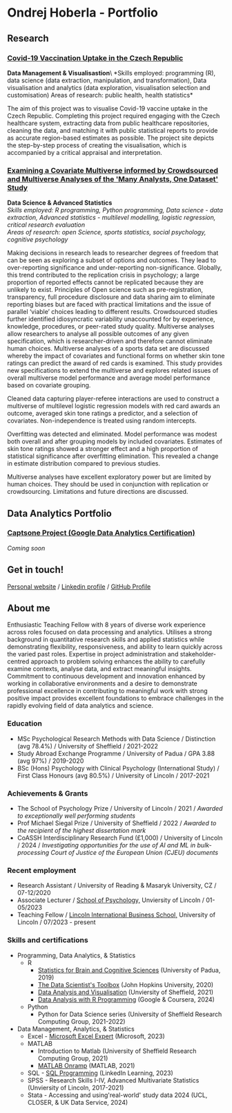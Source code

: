 # Ondrej Hoberla - Portfolio

## Research

### [Covid-19 Vaccination Uptake in the Czech Republic](https://hoberla.github.io/portfolio/dataviz/)

**Data Management & Visualisastion**\ 
*Skills employed: programming (R), data science (data extraction, manipulation, and transformation), Data visualisation and analytics (data exploration, visualisation selection and customisation) Areas of research: public health, health statistics\*

The aim of this project was to visualise Covid-19 vaccine uptake in the Czech Republic. Completing this project required engaging with the Czech healthcare system, extracting data from public healthcare repositories, cleaning the data, and matching it with public statistical reports to provide as accurate region-based estimates as possible. The project site depicts the step-by-step process of creating the visualisation, which is accompanied by a critical appraisal and interpretation.

### [Examining a Covariate Multiverse informed by Crowdsourced and Multiverse Analyses of the 'Many Analysts, One Dataset' Study](https://hoberla.github.io/portfolio/diss/)

**Data Science & Advanced Statistics**\
*Skills employed: R programming, Python programming, Data science - data extraction, Advanced statistics - multilevel modelling, logistic regression, critical research evaluation\
Areas of research: open Science, sports statistics, social psychology, cognitive psychology*

Making decisions in research leads to researcher degrees of freedom that can be seen as exploring a subset of options and outcomes. They lead to over-reporting significance and under-reporting non-significance. Globally, this trend contributed to the replication crisis in psychology; a large proportion of reported effects cannot be replicated because they are unlikely to exist. Principles of Open science such as pre-registration, transparency, full procedure disclosure and data sharing aim to eliminate reporting biases but are faced with practical limitations and the issue of parallel ‘viable’ choices leading to different results. Crowdsourced studies further identified idiosyncratic variability unaccounted for by experience, knowledge, procedures, or peer-rated study quality. Multiverse analyses allow researchers to analyse all possible outcomes of any given specification, which is researcher-driven and therefore cannot eliminate human choices. Multiverse analyses of a sports data set are discussed whereby the impact of covariates and functional forms on whether skin tone ratings can predict the award of red cards is examined. This study provides new specifications to extend the multiverse and explores related issues of overall multiverse model performance and average model performance based on covariate grouping.

Cleaned data capturing player-referee interactions are used to construct a multiverse of multilevel logistic regression models with red card awards an outcome, averaged skin tone ratings a predictor, and a selection of covariates. Non-independence is treated using random intercepts.

Overfitting was detected and eliminated. Model performance was modest both overall and after grouping models by included covariates. Estimates of skin tone ratings showed a stronger effect and a high proportion of statistical significance after overfitting elimination. This revealed a change in estimate distribution compared to previous studies.

Multiverse analyses have excellent exploratory power but are limited by human choices. They should be used in conjunction with replication or crowdsourcing. Limitations and future directions are discussed.

## Data Analytics Portfolio

### [Captsone Project (Google Data Analytics Certification)](https://hoberla.github.io/portfolio/gdacase/)

*Coming soon*

## Get in touch!
[Personal website](http://hoberla.eu) / [Linkedin profile](https://go.hoberla.eu/linkedin) / [GitHub Profile](https://go.hoberla.eu/github)

## About me

Enthusiastic Teaching Fellow with 8 years of diverse work experience across roles focused on data processing and analytics. Utilises a strong background in quantitative research skills and applied statistics while demonstrating flexibility, responsiveness, and ability to learn quickly across the varied past roles. Expertise in project administration and stakeholder-centred approach to problem solving enhances the ability to carefully examine contexts, analyse data, and extract meaningful insights. Commitment to continuous development and innovation enhanced by working in collaborative environments and a desire to demonstrate professional excellence in contributing to meaningful work with strong positive impact provides excellent foundations to embrace challenges in the rapidly evolving field of data analytics and science.

### Education

* MSc Psychological Research Methods with Data Science / Distinction (avg 78.4%) / University of Sheffield / 2021-2022
* Study Abroad Exchange Programme / University of Padua / GPA 3.88 (avg 97%) / 2019-2020
* BSc (Hons) Psychology with Clinical Psychology (International Study) / First Class Honours (avg 80.5%) / University of Lincoln / 2017-2021

### Achievements & Grants

* The School of Psychology Prize / University of Lincoln / 2021 / *Awarded to exceptionally well performing students*
* Prof Michael Siegal Prize / University of Sheffield / 2022 / *Awarded to the recipient of the highest dissertation mark*
* CoASSH Interdisciplinary Research Fund (£1,000) / University of Lincoln / 2024 / *Investigating opportunities for the use of AI and ML in bulk-processing Court of Justice of the European Union (CJEU) documents*

### Recent employment

*   Research Assistant / University of Reading & Masaryk University, CZ / 07-12/2020
*   Associate Lecturer / [School of Psychology,](https://lincoln.ac.uk/psychology/) Unviersity of Lincoln / 01-05/2023
*   Teaching Fellow / [Lincoln International Business School,](https://lincoln.ac.uk/lbs) University of Lincoln / 07/2023 - present

### Skills and certifications
*   Programming, Data Analytics, & Statistics
    +   R
        +   [Statistics for Brain and Cognitive Sciences](https://en.didattica.unipd.it/off/2019/LM/PS/PS1932/000ZZ/PSO2044208/N0) (University of Padua, 2019)
        +   [The Data Scientist's Toolbox](https://www.coursera.org/account/accomplishments/verify/CL22ZFGNN7LL) (John Hopkins University, 2020)
        +   [Data Analysis and Visualisation](https://tomstafford.github.io/psy6422/) (Unviersity of Sheffield, 2021)
        +   [Data Analysis with R Programming](https://www.coursera.org/account/accomplishments/verify/8NDA6FPNMEC7) (Google & Coursera, 2024)
    +   Python
        +   Python for Data Science series (University of Sheffield Research Computing Group, 2021-2022)
*   Data Management, Analytics, & Statistics
    +   Excel - [Microsoft Excel Expert](https://www.credly.com/badges/6bc30f72-6e0a-46a9-900f-42ae40a930a3/public_url) (Microsoft, 2023)
    +   MATLAB
        +   Introduction to Matlab (University of Sheffield Research Computing Group, 2021)
        +   [MATLAB Onramp](https://matlabacademy.mathworks.com/progress/share/report.html?id=0c5b6aa8-ddb9-4ab2-9fd7-0ac4c9adcbd6&) (MATLAB, 2021)
    +   SQL - [SQL Programming](https://www.linkedin.com/learning/certificates/7a33964bbc97ff10ed9eaa35c1f00032df1b71890f17116d7045188c1a6f92e7?u=42436980) (LinkedIn Learning, 2023)
    +   SPSS - Research Skills I-IV, Advanced Multivariate Statistics (Unviersity of Lincoln, 2017-2021)
    +   Stata - Accessing and using'real-world' study data 2024 (UCL, CLOSER, & UK Data Service, 2024)
